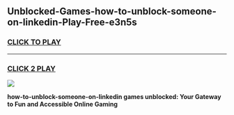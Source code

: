 
## Unblocked-Games-how-to-unblock-someone-on-linkedin-Play-Free-e3n5s
<h3>
<a href="https://premium76.site?title=how-to-unblock-someone-on-linkedin&ref=10A">CLICK TO PLAY</a></h3>
<hr>

<h3>
<a href="https://premium76.site?title=how-to-unblock-someone-on-linkedin&ref=10A">CLICK 2 PLAY</a>
  
</h3>

<a href="https://premium76.site?title=how-to-unblock-someone-on-linkedin&ref=10A"><img src="https://clearcache.store/games.png"></a>


**how-to-unblock-someone-on-linkedin games unblocked: Your Gateway to Fun and Accessible Online Gaming**
